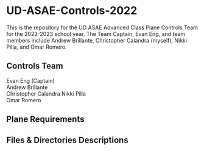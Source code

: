 # UD-ASAE-Controls-2022

This is the repository for the UD ASAE Advanced Class Plane Controls Team for the 2022-2023 school year. The Team Captain, Evan Eng, and team members include Andrew Brillante, Christopher Calandra (myself), Nikki Pilla, and Omar Romero.  


## Controls Team
Evan Eng (Captain)  
Andrew Brillante  
Christopher Calandra 
Nikki Pilla  
Omar Romero  

## Plane Requirements


## Files & Directories Descriptions 
